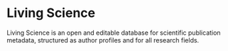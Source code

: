 # Living Science

Living Science is an open and editable database for scientific publication metadata, structured as author profiles and for all research fields.
